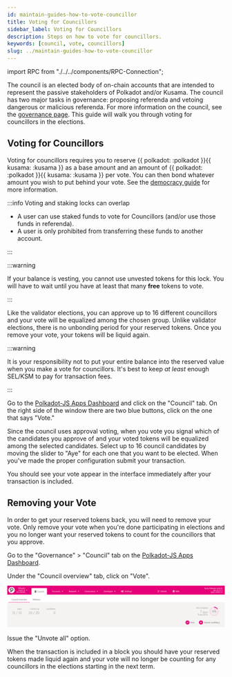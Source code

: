 ```yaml
---
id: maintain-guides-how-to-vote-councillor
title: Voting for Councillors
sidebar_label: Voting for Councillors
description: Steps on how to vote for councillors.
keywords: [council, vote, councillors]
slug: ../maintain-guides-how-to-vote-councillor
---
```


import RPC from "./../../components/RPC-Connection";

The council is an elected body of on-chain accounts that are intended to represent the passive
stakeholders of Polkadot and/or Kusama. The council has two major tasks in governance: proposing
referenda and vetoing dangerous or malicious referenda. For more information on the council, see the
[governance page](../learn/learn-governance.md#council). This guide will walk you through voting for
councillors in the elections.

## Voting for Councillors

Voting for councillors requires you to reserve
{{ polkadot: <RPC network="polkadot" path="consts.phragmenElection.votingBondBase" defaultValue={200640000000} filter = "humanReadable"/> :polkadot }}{{ kusama: <RPC network="kusama" path="consts.phragmenElection.votingBondBase" defaultValue={66879997200} filter = "humanReadable"/> :kusama }}
as a base amount and an amount of
{{ polkadot: <RPC network="polkadot" path="consts.phragmenElection.votingBondFactor" defaultValue={320000000} filter = "humanReadable"/> :polkadot }}{{ kusama: <RPC network="kusama" path="consts.phragmenElection.votingBondFactor" defaultValue={106665600} filter = "humanReadable"/> :kusama }}
per vote. You can then bond whatever amount you wish to put behind your vote. See the
[democracy guide](maintain-guides-democracy.md) for more information.

:::info Voting and staking locks can overlap

- A user can use staked funds to vote for Councillors (and/or use those funds in referenda).
- A user is only prohibited from transferring these funds to another account.

:::

:::warning

If your balance is vesting, you cannot use unvested tokens for this lock. You will have to wait
until you have at least that many **free** tokens to vote.

:::

Like the validator elections, you can approve up to 16 different councillors and your vote will be
equalized among the chosen group. Unlike validator elections, there is no unbonding period for your
reserved tokens. Once you remove your vote, your tokens will be liquid again.

:::warning

It is your responsibility not to put your entire balance into the reserved value when you make a
vote for councillors. It's best to keep _at least_ enough SEL/KSM to pay for transaction fees.

:::

Go to the [Polkadot-JS Apps Dashboard](https://portal.selendra.org) and click on the "Council" tab.
On the right side of the window there are two blue buttons, click on the one that says "Vote."

Since the council uses approval voting, when you vote you signal which of the candidates you approve
of and your voted tokens will be equalized among the selected candidates. Select up to 16 council
candidates by moving the slider to "Aye" for each one that you want to be elected. When you've made
the proper configuration submit your transaction.

You should see your vote appear in the interface immediately after your transaction is included.

## Removing your Vote

In order to get your reserved tokens back, you will need to remove your vote. Only remove your vote
when you're done participating in elections and you no longer want your reserved tokens to count for
the councillors that you approve.

Go to the "Governance" > "Council" tab on the
[Polkadot-JS Apps Dashboard](https://portal.selendra.org).

Under the "Council overview" tab, click on "Vote".

![](../assets/council/polkadotjs_removeVoter.png)

Issue the "Unvote all" option.

When the transaction is included in a block you should have your reserved tokens made liquid again
and your vote will no longer be counting for any councillors in the elections starting in the next
term.
